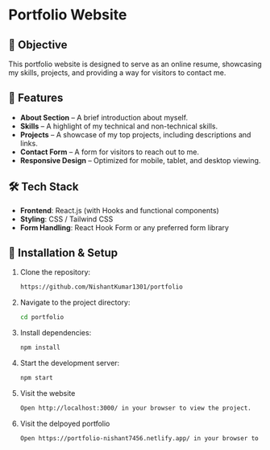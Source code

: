 # Portfolio Website

## 📌 Objective
This portfolio website is designed to serve as an online resume, showcasing my skills, projects, and providing a way for visitors to contact me.

## 🚀 Features

- **About Section** – A brief introduction about myself.
- **Skills** – A highlight of my technical and non-technical skills.
- **Projects** – A showcase of my top projects, including descriptions and links.
- **Contact Form** – A form for visitors to reach out to me.
- **Responsive Design** – Optimized for mobile, tablet, and desktop viewing.

## 🛠️ Tech Stack

- **Frontend**: React.js (with Hooks and functional components)
- **Styling**: CSS / Tailwind CSS
- **Form Handling**: React Hook Form or any preferred form library

## 🔧 Installation & Setup

1. Clone the repository:
   ```sh
   https://github.com/NishantKumar1301/portfolio

2. Navigate to the project directory:
    ```sh
    cd portfolio
3. Install dependencies:
    ```sh
    npm install
4. Start the development server:
    ```sh
    npm start

5. Visit the website
    ```sh
    Open http://localhost:3000/ in your browser to view the project.

6. Visit the delpoyed portfolio 
    ```sh
    Open https://portfolio-nishant7456.netlify.app/ in your browser to view the portfolio.
